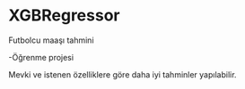 # XGBRegressor

Futbolcu maaşı tahmini

-Öğrenme projesi

Mevki ve istenen özelliklere göre daha iyi tahminler yapılabilir.
